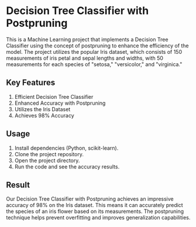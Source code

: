 # Decision Tree Classifier with Postpruning

This is a Machine Learning project that implements a Decision Tree Classifier using the concept of postpruning to enhance the efficiency of the model. The project utilizes the popular Iris dataset, which consists of 150 measurements of iris petal and sepal lengths and widths, with 50 measurements for each species of "setosa," "versicolor," and "virginica."

## Key Features

1. Efficient Decision Tree Classifier
2. Enhanced Accuracy with Postpruning
3. Utilizes the Iris Dataset
4. Achieves 98% Accuracy

## Usage

1. Install dependencies (Python, scikit-learn).
2. Clone the project repository.
3. Open the project directory.
4. Run the code and see the accuracy results.

## Result
Our Decision Tree Classifier with Postpruning achieves an impressive accuracy of 98% on the Iris dataset. This means it can accurately predict the species of an iris flower based on its measurements. The postpruning technique helps prevent overfitting and improves generalization capabilities.

